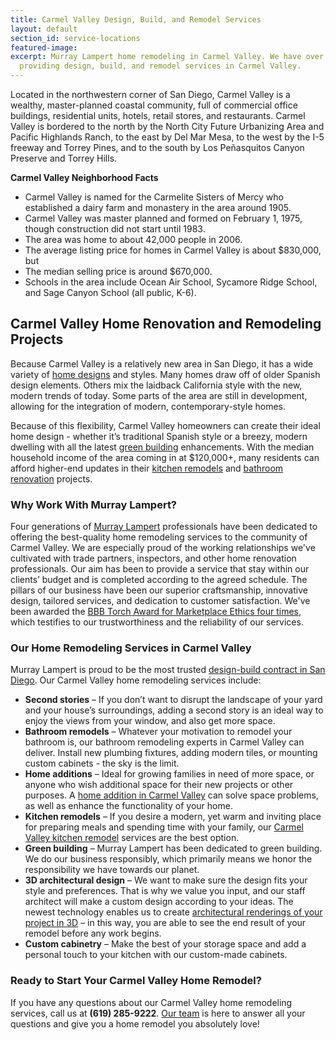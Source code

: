 ```yaml
---
title: Carmel Valley Design, Build, and Remodel Services
layout: default
section_id: service-locations
featured-image: 
excerpt: Murray Lampert home remodeling in Carmel Valley. We have over 40 years experience
  providing design, build, and remodel services in Carmel Valley.
---
```


Located in the northwestern corner of San Diego, Carmel Valley is a wealthy, master-planned coastal community, full of commercial office buildings, residential units, hotels, retail stores, and restaurants. Carmel Valley is bordered to the north by the North City Future Urbanizing Area and Pacific Highlands Ranch, to the east by Del Mar Mesa, to the west by the I-5 freeway and Torrey Pines, and to the south by Los Peñasquitos Canyon Preserve and Torrey Hills.

**Carmel Valley Neighborhood Facts**

- Carmel Valley is named for the Carmelite Sisters of Mercy who established a dairy farm and monastery in the area around 1905.
- Carmel Valley was master planned and formed on February 1, 1975, though construction did not start until 1983.
- The area was home to about 42,000 people in 2006.
- The average listing price for homes in Carmel Valley is about $830,000, but
- The median selling price is around $670,000.
- Schools in the area include Ocean Air School, Sycamore Ridge School, and Sage Canyon School (all public, K-6).

## Carmel Valley Home Renovation and Remodeling Projects

Because Carmel Valley is a relatively new area in San Diego, it has a wide variety of [home designs](/san-diego-home-design-services) and styles. Many homes draw off of older Spanish design elements. Others mix the laidback California style with the new, modern trends of today. Some parts of the area are still in development, allowing for the integration of modern, contemporary-style homes.

Because of this flexibility, Carmel Valley homeowners can create their ideal home design - whether it’s traditional Spanish style or a breezy, modern dwelling with all the latest [green building](/san-diego-green-home-construction) enhancements. With the median household income of the area coming in at $120,000+, many residents can afford higher-end updates in their [kitchen remodels](/san-diego-kitchen-remodeling-services) and [bathroom renovation](/san-diego-bathroom-remodeling-services) projects.

### Why Work With Murray Lampert?

Four generations of [Murray Lampert](/) professionals have been dedicated to offering the best-quality home remodeling services to the community of Carmel Valley. We are especially proud of the working relationships we've cultivated with trade partners, inspectors, and other home renovation professionals. Our aim has been to provide a service that stay within our clients’ budget and is completed according to the agreed schedule. The pillars of our business have been our superior craftsmanship, innovative design, tailored services, and dedication to customer satisfaction. We've been awarded the [BBB Torch Award for Marketplace Ethics four times](/another-better-business-bureau-torch-award/), which testifies to our trustworthiness and the reliability of our services.

### Our Home Remodeling Services in Carmel Valley

Murray Lampert is proud to be the most trusted [design-build contract in San Diego](/san-diego-design-build-contractors). Our Carmel Valley home remodeling services include:

- **Second stories** – If you don’t want to disrupt the landscape of your yard and your house’s surroundings, adding a second story is an ideal way to enjoy the views from your window, and also get more space.
- **Bathroom remodels** – Whatever your motivation to remodel your bathroom is, our bathroom remodeling experts in Carmel Valley can deliver. Install new plumbing fixtures, adding modern tiles, or mounting custom cabinets - the sky is the limit.
- **Home additions** – Ideal for growing families in need of more space, or anyone who wish additional space for their new projects or other purposes. A [home addition in Carmel Valley](/room-additions-carmel-valley) can solve space problems, as well as enhance the functionality of your home.
- **Kitchen remodels** – If you desire a modern, yet warm and inviting place for preparing meals and spending time with your family, our [Carmel Valley kitchen remodel](/kitchen-remodeling-carmel-valley) services are the best option.
- **Green building** – Murray Lampert has been dedicated to green building. We do our business responsibly, which primarily means we honor the responsibility we have towards our planet.
- **3D architectural design** – We want to make sure the design fits your style and preferences. That is why we value you input, and our staff architect will make a custom design according to your ideas. The newest technology enables us to create [architectural renderings of your project in 3D](/3d-architectural-rendering-services) – in this way, you are able to see the end result of your remodel before any work begins.
- **Custom cabinetry** – Make the best of your storage space and add a personal touch to your kitchen with our custom-made cabinets.

### Ready to Start Your Carmel Valley Home Remodel?

If you have any questions about our Carmel Valley home remodeling services, call us at **(619) 285-9222**. [Our team](/about-murray-lampert-design-build-remodel#team-members) is here to answer all your questions and give you a home remodel you absolutely love!
